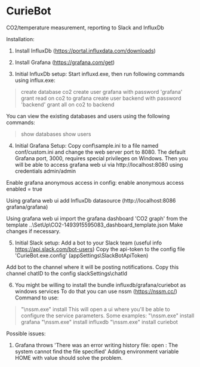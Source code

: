 # CurieBot
CO2/temperature measurement, reporting to Slack and InfluxDb


Installation:

1) Install InfluxDb (https://portal.influxdata.com/downloads)


2) Install Grafana (https://grafana.com/get)


3) Initial InfluxDb setup:
Start influxd.exe, then run following commands using influx.exe:

>create database co2
>create user grafana with password 'grafana'
>grant read on co2 to grafana
>create user backend with password 'backend'
>grant all on co2 to backend

You can view the existing databases and users using the following commands:
>show databases
>show users


4) Initial Grafana Setup:
Copy conf\sample.ini to a file named conf/custom.ini and change the web server port to 8080. The default Grafana port, 3000, requires special privileges on Windows.
Then you will be able to access grafana web ui via http://localhost:8080 using credentials admin/admin

Enable grafana anonymous access in config:
enable anonymous access
enabled = true

Using grafana web ui add InfluxDb datasource (http://localhost:8086 grafana/grafana)

Using grafana web ui import the grafana dashboard 'CO2 graph' from the template ..\SetUp\CO2-1493915595083_dashboard_template.json
Make changes if necessary.


5) Initial Slack setup:
Add a bot to your Slack team (useful info https://api.slack.com/bot-users)
Copy the api-token to the config file 'CurieBot.exe.config' (appSettings\SlackBotApiToken)

Add bot to the channel where it will be posting notifications. Copy this channel chatID to the config slackSettings\chatId


6) You might be willing to install the bundle influxdb/grafana/curiebot as windows services
To do that you can use nssm (https://nssm.cc/)
Command to use:
>"<path>\nssm.exe" install <servicename>
This will open a ui where you'll be able to configure the service parameters.
Some examples:
>"<path>\nssm.exe" install grafana
>"<path>\nssm.exe" install influxdb
>"<path>\nssm.exe" install curiebot




Possible issues:
1) Grafana throws 'There was an error writing history file: open : The system cannot find the file specified'
Adding environment variable HOME with value <path to exe location> should solve the problem.

